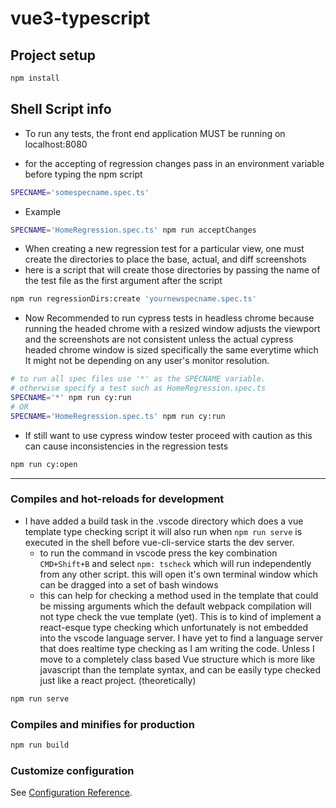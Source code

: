 # vue3-typescript

## Project setup
```sh
npm install
```

## Shell Script info

* To run any tests, the front end application MUST be running on localhost:8080

* for the accepting of regression changes
pass in an environment variable before typing the npm script
```sh
SPECNAME='somespecname.spec.ts'
```

* Example
```sh
SPECNAME='HomeRegression.spec.ts' npm run acceptChanges
```

* When creating a new regression test for a particular view, one must create the directories to place the base, actual, and diff screenshots 
* here is a script that will create those directories by passing the name of the test file as the first argument after the script

```sh
npm run regressionDirs:create 'yournewspecname.spec.ts'
```

* Now Recommended to run cypress tests in headless chrome because running the headed chrome with a resized window adjusts the viewport and the screenshots are not consistent unless the actual cypress headed chrome window is sized specifically the same everytime which It might not be depending on any user's monitor resolution.
```sh
# to run all spec files use '*' as the SPECNAME variable.
# otherwise specify a test such as HomeRegression.spec.ts
SPECNAME='*' npm run cy:run
# OR
SPECNAME='HomeRegression.spec.ts' npm run cy:run
```

* If still want to use cypress window tester proceed with caution as this can cause inconsistencies in the regression tests
```sh
npm run cy:open
```

---

### Compiles and hot-reloads for development
* I have added a build task in the .vscode directory which does a vue template type checking script
it will also run when `npm run serve` is executed in the shell before vue-cli-service starts the dev server. 
  - to run the command in vscode press the key combination `CMD+Shift+B` and select `npm: tscheck` which will run independently from any other script. this will open it's own terminal window which can be dragged into a set of bash windows
  - this can help for checking a method used in the template that could be missing arguments which the default webpack compilation will not type check the vue template (yet). This is to kind of implement a react-esque type checking which unfortunately is not embedded into the vscode language server. I have yet to find a language server that does realtime type checking as I am writing the code. Unless I move to a completely class based Vue structure which is more like javascript than the template syntax, and can be easily type checked just like a react project. (theoretically)
```sh
npm run serve
```

### Compiles and minifies for production
```sh
npm run build
```

### Customize configuration
See [Configuration Reference](https://cli.vuejs.org/config/).
